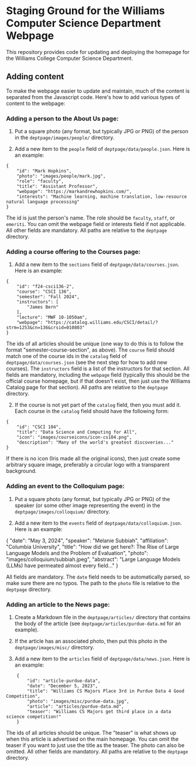# Staging Ground for the Williams Computer Science Department Webpage

This repository provides code for updating and deploying the homepage for the Williams College Computer Science Department.


## Adding content

To make the webpage easier to update and maintain, much of the content is separated from the Javascript code. Here's how to add various types of content to the webpage:

### Adding a person to the About Us page:

1. Put a square photo (any format, but typically JPG or PNG) of the person in the `deptpage/images/people/` directory.

2. Add a new item to the `people` field of `deptpage/data/people.json`. Here is an example:

```
{
    "id": "Mark Hopkins",
    "photo": "images/people/mark.jpg",
    "role": "faculty",
    "title": "Assistant Professor",
    "webpage": "https://markandrewhopkins.com/",
    "interests": "Machine learning, machine translation, low-resource natural language processing"  
}
```

The id is just the person's name. The role should be ```faculty```, ```staff```, or ```emeriti```. You can omit the webpage field or interests field if not applicable. All other fields are mandatory. All paths are relative to the `deptpage` directory.


### Adding a course offering to the Courses page:

1. Add a new item to the `sections` field of `deptpage/data/courses.json`. Here is an example:

```
{
    "id": "f24-csci136-2",
    "course": "CSCI 136",
    "semester": "Fall 2024",
    "instructors": [
        "James Bern"
    ],
    "lecture": "MWF 10-1050am",
    "webpage": "https://catalog.williams.edu/CSCI/detail/?strm=1253&cn=136&crsid=010803"
}
```

The ids of all articles should be unique (one way to do this is to follow the format "semester-course-section", as above). The `course` field should match one of the course ids in the `catalog` field of `deptpage/data/courses.json` (see the next step for how to add new courses). The `instructors` field is a list of the instructors for that section. All fields are mandatory, including the `webpage` field (typically this should be the official course homepage, but if that doesn't exist, then just use the Williams Catalog page for that section). All paths are relative to the `deptpage` directory.

2. If the course is not yet part of the `catalog` field, then you must add it. Each course in the `catalog` field should have the following form:

```
{
    "id": "CSCI 104",
    "title": "Data Science and Computing for All",
    "icon": "images/courseicons/icon-cs104.png",
    "description": "Many of the world's greatest discoveries..."
}
```

If there is no icon (Iris made all the original icons), then just create some arbitrary square image, preferably a circular logo with a transparent background.

### Adding an event to the Colloquium page:

1. Put a square photo (any format, but typically JPG or PNG) of the speaker (or some other image representing the event) in the `deptpage/images/colloquium/` directory.

2. Add a new item to the `events` field of `deptpage/data/colloquium.json`. Here is an example:

{
    "date": "May 3, 2024",
    "speaker": "Melanie Subbiah",
    "affiliation": "Columbia University",
    "title": "How did we get here?: The Rise of Large Language Models and the Problem of Evaluation",
    "photo": "images/colloquium/subbiah.jpeg",
    "abstract": "Large Language Models (LLMs) have permeated almost every field..."
}

All fields are mandatory. The `date` field needs to be automatically parsed, so make sure there are no typos.  The path to the `photo` file is relative to the `deptpage` directory.

### Adding an article to the News page:

1. Create a Markdown file in the `deptpage/articles/` directory that contains the body of the article (see `deptpage/articles/purdue-data.md` for an example).

2. If the article has an associated photo, then put this photo in the `deptpage/images/misc/` directory.

3. Add a new item to the `articles` field of `deptpage/data/news.json`. Here is an example:

```
    {
        "id": "article-purdue-data",
        "date": "December 5, 2023",
        "title": "Williams CS Majors Place 3rd in Purdue Data 4 Good Competition",
        "photo": "images/misc/purdue-data.jpg",
        "article": "articles/purdue-data.md",
        "teaser": "Williams CS Majors get third place in a data science competition!"            
    }
```

The ids of all articles should be unique. The "teaser" is what shows up when this article is advertised on the main homepage. You can omit the teaser if you want to just use the title as the teaser. The photo can also be omitted. All other fields are mandatory. All paths are relative to the `deptpage` directory.





